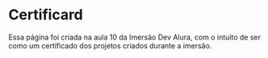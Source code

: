 # Certificard
Essa página foi criada na aula 10 da Imersão Dev Alura, com o intuito de ser como um certificado dos projetos criados durante a imersão.
